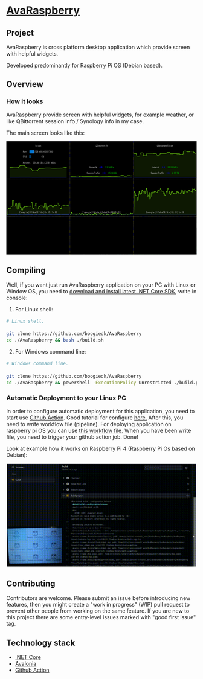 # [AvaRaspberry](https://github.com/boogiedk/AvaRaspberry)



## Project

AvaRaspberry is cross platform desktop application which provide screen with helpful widgets.

Developed predominantly for Raspberry Pi OS (Debian based).

## Overview

### How it looks

AvaRaspberry provide screen with helpful widgets, for example weather, or like QBittorrent session info / Synology info in my case.

The main screen looks like this:
<p align="center">
 <img width="600" height="300" align="center" src="./Resources/main-window.png">
</p>

## Compiling
Well, if you want just run AvaRaspberry application on your PC with Linux or Window OS, you need to [download and install latest .NET Core SDK](https://www.microsoft.com/net/learn/dotnet/hello-world-tutorial), 
write in console:

1) For Linux shell:
```sh
# Linux shell.

git clone https://github.com/boogiedk/AvaRaspberry
cd ./AvaRaspberry && bash ./build.sh
```

2) For Windows command line:
```sh
# Windows command line.

git clone https://github.com/boogiedk/AvaRaspberry
cd ./AvaRaspberry && powershell -ExecutionPolicy Unrestricted ./build.ps1
```

### Automatic Deployment to your Linux PC
In order to configure automatic deployment for this application, you need to start use [Github Action](https://docs.github.com/en/actions).
Good tutorial for configure [here.](https://www.youtube.com/watch?v=X3F3El_yvFg)
After this, you need to write workflow file (pipeline). For deploying application on raspberry pi OS you can use [this workflow file.](https://github.com/boogiedk/AvaRaspberry/blob/master/.github/workflows/dotnet-desktop.yml)
When you have been write file, you need to trigger your github action job.
Done!

Look at example how it works on Raspberry Pi 4 (Raspberry Pi Os based on Debian):

<p align="center">
  <img src="./Resources/deploy-demo.gif" width="500">
</p>

## Contributing

Contributors are welcome. Please submit an issue before introducing new features, then you might create a "work in progress" (WIP) pull request to prevent other people from working on the same feature. If you are new to this project there are some entry-level issues marked with "good first issue" tag.

## Technology stack

* [.NET Core](https://github.com/dotnet)
* [Avalonia](https://avaloniaui.net/)
* [Github Action](https://github.com/features/actions)
